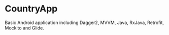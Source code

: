 # CountryApp
Basic Android application including Dagger2, MVVM, Java, RxJava, Retrofit, Mockito and Glide.

